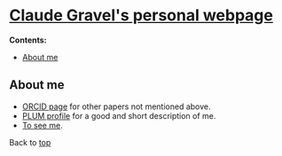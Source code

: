 <!--<!DOCTYPE html>-->
<!--<html>-->
<head>
	<link rel="stylesheet" href="superstylist.css">
	<title>Claude Gravel</title>
	<meta charset="UTF-8">	 
  	<meta name="description" content="personal webpage on github">
 	<meta name="keywords" content="mathematician, mathematics, statistics, statistician, computer scientist, quantum computing, cryptography, finite field, C/C++ programmer, Japan, Canada">
  	<meta name="author" content="Claude Gravel">
  	<meta name="viewport" content="width=device-width, initial-scale=1.0">

</head>
<body>

<h1 id="TOP"><a href="https://clgravel.github.io">Claude Gravel's personal webpage</a></h1>

<div id="toc_container">
<p class="toc_title"><b>Contents:</b></p>
<ul class="toc_list">
<li><a href="#ITEM1">About me</a></li>
</ul>
</div>

<h2 id="ITEM2">About me</h2>

<ul>
<li><a href="https://orcid.org/0000-0001-5275-4953">ORCID page</a> for other papers not mentioned above.</li>
<li><a href="https://secure.plum.io/en/p/gDfS1KryoVRd0hC-42AARQ">PLUM profile</a> for a good and short description of me.</li>
<li><a href="https://github.com/clgravel">To see me</a>.</li>
</ul>

<p>Back to <a href="#TOP">top</a></p>

</body>
<!--</html>-->
